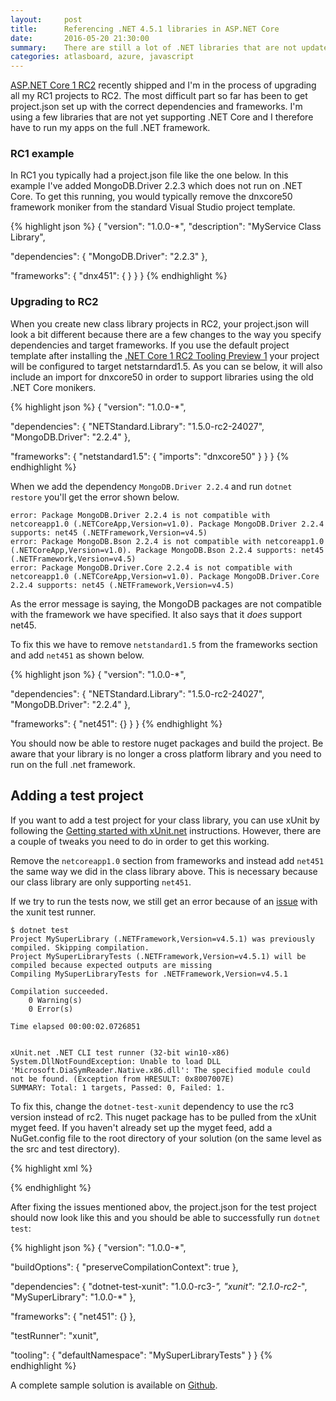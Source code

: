 ```yaml
---
layout:     post
title:      Referencing .NET 4.5.1 libraries in ASP.NET Core
date:       2016-05-20 21:30:00
summary:    There are still a lot of .NET libraries that are not updated with support for .NET Core. This article shows how you can still use these libraries in an ASP.NET Core 1 RC2 project.
categories: atlasboard, azure, javascript
---
```



[ASP.NET Core 1 RC2](https://blogs.msdn.microsoft.com/webdev/2016/05/16/announcing-asp-net-core-rc2/) recently shipped and I'm in the process of upgrading all my RC1 projects
to RC2. The most difficult part so far has been to get project.json set up with the correct
dependencies and frameworks. I'm using a few libraries that are not yet supporting .NET Core
and I therefore have to run my apps on the full .NET framework.


### RC1 example
In RC1 you typically had a project.json file like the one below. In this example I've added MongoDB.Driver 2.2.3 which
does not run on .NET Core. To get this running, you would typically remove the dnxcore50 framework moniker from the
standard Visual Studio project template.

{% highlight json %}
{
  "version": "1.0.0-*",
  "description": "MyService Class Library",

  "dependencies": {
    "MongoDB.Driver": "2.2.3"
  },

  "frameworks": {
    "dnx451": { }
  }
}
{% endhighlight %}


### Upgrading to RC2

When you create new class library projects in RC2, your project.json will look a bit different because there
are a few changes to the way you specify dependencies and target frameworks. If you use the default project template
after installing the [.NET Core 1 RC2 Tooling Preview 1](https://go.microsoft.com/fwlink/?LinkId=798481) your project
will be configured to target netstarndard1.5. As you can se below, it will also include an import for dnxcore50 in
order to support libraries using the old .NET Core monikers.
 
{% highlight json %}
{
  "version": "1.0.0-*",

  "dependencies": {
    "NETStandard.Library": "1.5.0-rc2-24027",
    "MongoDB.Driver": "2.2.4"
  },

  "frameworks": {
    "netstandard1.5": {
      "imports": "dnxcore50"
    }
  }
}
{% endhighlight %}


When we add the dependency `MongoDB.Driver 2.2.4` and run `dotnet restore` you'll get the error shown below.

```
error: Package MongoDB.Driver 2.2.4 is not compatible with netcoreapp1.0 (.NETCoreApp,Version=v1.0). Package MongoDB.Driver 2.2.4 supports: net45 (.NETFramework,Version=v4.5)
error: Package MongoDB.Bson 2.2.4 is not compatible with netcoreapp1.0 (.NETCoreApp,Version=v1.0). Package MongoDB.Bson 2.2.4 supports: net45 (.NETFramework,Version=v4.5)
error: Package MongoDB.Driver.Core 2.2.4 is not compatible with netcoreapp1.0 (.NETCoreApp,Version=v1.0). Package MongoDB.Driver.Core 2.2.4 supports: net45 (.NETFramework,Version=v4.5)
```

As the error message is saying, the MongoDB packages are not compatible with the framework we have specified. It also says that it _does_ support net45.

To fix this we have to remove `netstandard1.5` from the frameworks section and add `net451` as shown below. 

{% highlight json %}
{
  "version": "1.0.0-*",

  "dependencies": {
    "NETStandard.Library": "1.5.0-rc2-24027",
    "MongoDB.Driver": "2.2.4"
  },

  "frameworks": {
      "net451": {}
  }
}
{% endhighlight %}

You should now be able to restore nuget packages and build the project. Be aware that your library is no longer a cross platform library
and you need to run on the full .net framework.

## Adding a test project

If you want to add a test project for your class library, you can use xUnit by following the [Getting started with xUnit.net](http://xunit.github.io/docs/getting-started-dotnet-core.html)
instructions. However, there are a couple of tweaks you need to do in order to get this working.

Remove the `netcoreapp1.0` section from frameworks and instead add `net451` the same way we did in the class library above. This is necessary
because our class library are only supporting `net451`.

If we try to run the tests now, we still get an error because of an [issue](https://github.com/xunit/xunit/issues/843) with the xunit test runner.

```
$ dotnet test
Project MySuperLibrary (.NETFramework,Version=v4.5.1) was previously compiled. Skipping compilation.
Project MySuperLibraryTests (.NETFramework,Version=v4.5.1) will be compiled because expected outputs are missing
Compiling MySuperLibraryTests for .NETFramework,Version=v4.5.1

Compilation succeeded.
    0 Warning(s)
    0 Error(s)

Time elapsed 00:00:02.0726851


xUnit.net .NET CLI test runner (32-bit win10-x86)
System.DllNotFoundException: Unable to load DLL 'Microsoft.DiaSymReader.Native.x86.dll': The specified module could not be found. (Exception from HRESULT: 0x8007007E)
SUMMARY: Total: 1 targets, Passed: 0, Failed: 1.
```

To fix this, change the `dotnet-test-xunit` dependency to use the rc3 version instead of rc2. 
This nuget package has to be pulled from the xUnit myget feed. If you haven't 
already set up the myget feed, add a NuGet.config file to the root directory of your solution (on the same level as the src and test directory).

{% highlight xml %}
<?xml version="1.0" encoding="utf-8"?>
<configuration>
    <packageSources>
      <add key="myget.org xunit" value="https://www.myget.org/F/xunit/api/v3/index.json" />
      <add key="NuGet" value="https://api.nuget.org/v3/index.json" />
    </packageSources>
</configuration>
{% endhighlight %}


After fixing the issues mentioned abov, the project.json for the test project should now look like this and you should be 
able to successfully run `dotnet test`:

{% highlight json %}
{
  "version": "1.0.0-*",

  "buildOptions": {
    "preserveCompilationContext": true
  },

  "dependencies": {
    "dotnet-test-xunit": "1.0.0-rc3-*",
    "xunit": "2.1.0-rc2-*",
    "MySuperLibrary": "1.0.0-*"
  },

  "frameworks": {
    "net451": {}
  },

  "testRunner": "xunit",

  "tooling": {
    "defaultNamespace": "MySuperLibraryTests"
  }
}
{% endhighlight %}

A complete sample solution is available on [Github](https://github.com/henningst/TestingNet451Projects).
